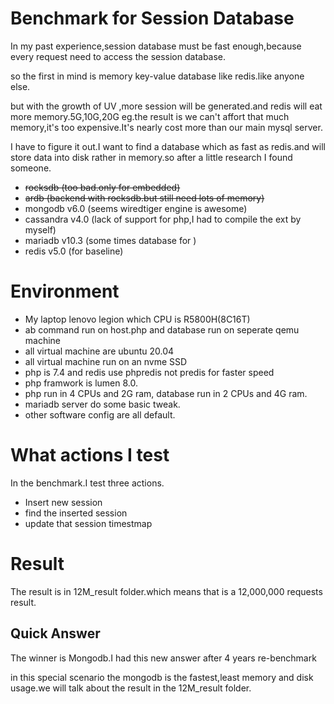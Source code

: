 # Benchmark for Session Database
In my past experience,session database must be fast enough,because every request need to access the session database.

so the first in mind is memory key-value database like redis.like anyone else.

but with the growth of UV ,more session will be generated.and redis will eat more memory.5G,10G,20G eg.the result is we can't affort that much memory,it's too expensive.It's nearly cost more than our main mysql server.

I have to figure it out.I want to find a database which as fast as redis.and will store data into disk rather in memory.so after a little research I found someone.

- ~~rocksdb (too bad.only for embedded)~~
- ~~ardb (backend with rocksdb.but still need lots of memory)~~
- mongodb v6.0 (seems wiredtiger engine is awesome)
- cassandra v4.0 (lack of support for php,I had to compile the ext by myself)
- mariadb v10.3 (some times database for )
- redis v5.0 (for baseline)

# Environment

- My laptop lenovo legion which CPU is R5800H(8C16T)
- ab command run on host.php and database run on seperate qemu machine
- all virtual machine are ubuntu 20.04
- all virtual machine run on an nvme SSD
- php is 7.4 and redis use phpredis not predis for faster speed
- php framwork is lumen 8.0.
- php run in 4 CPUs and 2G ram, database run in 2 CPUs and 4G ram.
- mariadb server do some basic tweak.
- other software config are all default.

# What actions I test

In the benchmark.I test three actions.

* Insert new session
* find the inserted session
* update that session timestmap

# Result

The result is in 12M_result folder.which means that is a 12,000,000 requests result.

## Quick Answer
The winner is Mongodb.I had this new answer after 4 years re-benchmark

in this special scenario the mongodb is the fastest,least memory and disk usage.we will talk about the result in the 12M_result folder.

